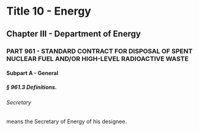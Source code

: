 
# Title 10 - Energy
## Chapter III - Department of Energy
### PART 961 - STANDARD CONTRACT FOR DISPOSAL OF SPENT NUCLEAR FUEL AND/OR HIGH-LEVEL RADIOACTIVE WASTE
#### Subpart A - General
##### § 961.3 Definitions.
###### Secretary

means the Secretary of Energy of his designee.
